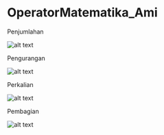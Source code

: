 # OperatorMatematika_Ami

Penjumlahan

![alt text](https://github.com/wahyuutami/OperatorMatematika_Ami/blob/master/2.jpeg)

Pengurangan

![alt text](https://github.com/wahyuutami/OperatorMatematika_Ami/blob/master/3.jpeg)

Perkalian

![alt text](https://github.com/wahyuutami/OperatorMatematika_Ami/blob/master/4.jpeg)

Pembagian

![alt text](https://github.com/wahyuutami/OperatorMatematika_Ami/blob/master/5.jpeg)
